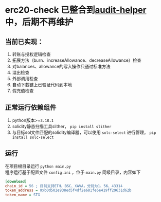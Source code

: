 # erc20-check  已整合到[audit-helper](https://github.com/493labs/audit-helper)中，后期不再维护

## 当前已实现：

1. 转账与授权逻辑检查
2. 拓展方法（burn、increaseAllowance、decreaseAllowance）检查
3. 对balances、allowance的写入操作只通过标准方法
4. 溢出检查
5. 外部调用检查
6. 自动下载链上已验证代码到本地
7. 假充值检查

## 正常运行依赖组件
1. python版本>=`3.10.1`
2. solidity静态扫描工具slither， `pip install slither`
3. 与目标sol文件匹配的solidity编译器，可以使用 `solc-select` 进行管理， `pip install solc-select`

## 运行
在项目根目录运行 `python main.py`  
程序运行基于配置文件 `config.ini` ，位于 `main.py` 同级目录，内容如下  
```ini
[download]
chain_id = 56 ; 目前支持ETH、BSC、XAVA，分别为1、56、43314
token_address = 0xb0d502e938ed5f4df2e681fe6e419ff29631d62b
token_name = STG

```


